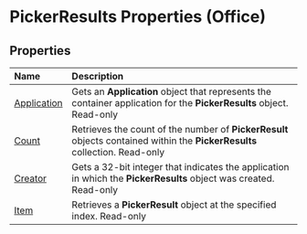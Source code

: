 
# PickerResults Properties (Office)

## Properties



|**Name**|**Description**|
|:-----|:-----|
| [Application](bf1b5b3a-f430-9c2e-cd51-dc0eab0ed26c.md)|Gets an  **Application** object that represents the container application for the **PickerResults** object. Read-only|
| [Count](e5085585-9f4d-938c-0b0c-895e11d7f44c.md)|Retrieves the count of the number of  **PickerResult** objects contained within the **PickerResults** collection. Read-only|
| [Creator](de3c46dc-0655-4966-f2ac-7bbcdfacffca.md)|Gets a 32-bit integer that indicates the application in which the  **PickerResults** object was created. Read-only|
| [Item](a871f16f-8278-87bd-3633-5e273bc8865f.md)|Retrieves a  **PickerResult** object at the specified index. Read-only|
